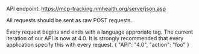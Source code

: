 API endpoint: https://mcp-tracking.nmhealth.org/serverjson.asp

All requests should be sent as raw POST requests.

Every request begins and ends with a language approriate tag. The current iteration of our API is now at 4.0. It is strongly recommended that every application specify this with every request.
{
    "API": "4.0",
    "action": "foo"
}